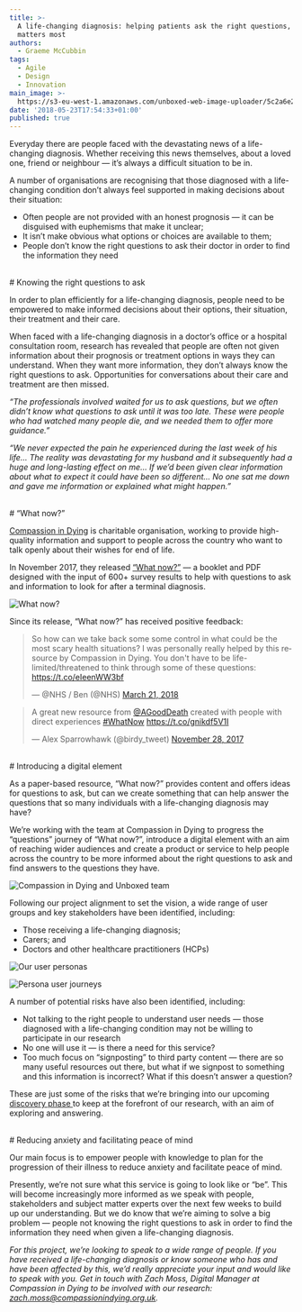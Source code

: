 ```yaml
---
title: >-
  A life-changing diagnosis: helping patients ask the right questions, when it
  matters most
authors:
  - Graeme McCubbin
tags:
  - Agile
  - Design
  - Innovation
main_image: >-
  https://s3-eu-west-1.amazonaws.com/unboxed-web-image-uploader/5c2a6e20d511447d81debd41703e6655.png
date: '2018-05-23T17:54:33+01:00'
published: true
---
```

Everyday there are people faced with the devastating news of a life-changing diagnosis. Whether receiving this news themselves, about a loved one, friend or neighbour — it’s always a difficult situation to be in.

A number of organisations are recognising that those diagnosed with a life-changing condition don’t always feel supported in making decisions about their situation:

* Often people are not provided with an honest prognosis — it can be disguised with euphemisms that make it unclear;
* It isn’t make obvious what options or choices are available to them;
* People don’t know the right questions to ask their doctor in order to find the information they need


<br/>
# Knowing the right questions to ask

In order to plan efficiently for a life-changing diagnosis, people need to be empowered to make informed decisions about their options, their situation, their treatment and their care. 

When faced with a life-changing diagnosis in a doctor’s office or a hospital consultation room, research has revealed that people are often not given information about their prognosis or treatment options in ways they can understand. When they want more information, they don’t always know the right questions to ask. Opportunities for conversations about their care and treatment are then missed.

<i>“The professionals involved waited for us to ask questions, but we often didn’t know what questions to ask until it was too late. These were people who had watched many people die, and we needed them to offer more guidance.”</i>

<i>“We never expected the pain he experienced during the last week of his life… The reality was devastating for my husband and it subsequently had a huge and long-lasting effect on me… If we’d been given clear information about what to expect it could have been so different… No one sat me down and gave me information or explained what might happen.”</i>

<br/>
# “What now?”

[Compassion in Dying](https://compassionindying.org.uk/) is charitable organisation, working to provide high-quality information and support to people across the country who want to talk openly about their wishes for end of life. 

In November 2017, they released [“What now?”](https://compassionindying.org.uk/library/what-now-questions-terminal-diagnosis/) — a booklet and PDF designed with the input of 600+ survey results to help with questions to ask and information to look for after a terminal diagnosis.

![What now?](https://s3-eu-west-1.amazonaws.com/unboxed-web-image-uploader/3209a9cbd2e72d77fe67eb124f1eab19.jpg_large)

Since its release, “What now?” has received positive feedback:

<blockquote class="twitter-tweet tw-align-center"><p lang="en" dir="ltr">So how can we take back some some control in what could be the most scary health situations? I was personally really helped by this resource by Compassion in Dying. You don&#39;t have to be life-limited/threatened to think through some of these questions: <a href="https://t.co/eIeenWW3bf">https://t.co/eIeenWW3bf</a></p>&mdash; @NHS / Ben (@NHS) <a href="https://twitter.com/NHS/status/976484246381563910?ref_src=twsrc%5Etfw">March 21, 2018</a></blockquote>

<script async src="https://platform.twitter.com/widgets.js" charset="utf-8"></script>

<blockquote class="twitter-tweet tw-align-center"><p lang="en" dir="ltr">A great new resource from <a href="https://twitter.com/AGoodDeath?ref_src=twsrc%5Etfw">@AGoodDeath</a> created with people with direct experiences <a href="https://twitter.com/hashtag/WhatNow?src=hash&amp;ref_src=twsrc%5Etfw">#WhatNow</a> <a href="https://t.co/gnikdf5V1I">https://t.co/gnikdf5V1I</a></p>&mdash; Alex Sparrowhawk (@birdy_tweet) <a href="https://twitter.com/birdy_tweet/status/935450719540404224?ref_src=twsrc%5Etfw">November 28, 2017</a></blockquote>

<script async src="https://platform.twitter.com/widgets.js" charset="utf-8"></script>


<br/>
# Introducing a digital element

As a paper-based resource, “What now?” provides content and offers ideas for questions to ask, but can we create something that can help answer the questions that so many individuals with a life-changing diagnosis may have?

We’re working with the team at Compassion in Dying to progress the “questions” journey of “What now?”, introduce a digital element with an aim of reaching wider audiences and create a product or service to help people across the country to be more informed about the right questions to ask and find answers to the questions they have.

![Compassion in Dying and Unboxed team](https://s3-eu-west-1.amazonaws.com/unboxed-web-image-uploader/5c2a6e20d511447d81debd41703e6655.png)

Following our project alignment to set the vision, a wide range of user groups and key stakeholders have been identified, including:

* Those receiving a life-changing diagnosis;
* Carers; and 
* Doctors and other healthcare practitioners (HCPs)

![Our user personas](https://s3-eu-west-1.amazonaws.com/unboxed-web-image-uploader/c141c72533e4f460202132b20f9db4c3.png)

![Persona user journeys](https://s3-eu-west-1.amazonaws.com/unboxed-web-image-uploader/80a15de1d40a5d6e3e108d1a9fd00b80.png)

A number of potential risks have also been identified, including:

* Not talking to the right people to understand user needs — those diagnosed with a life-changing condition may not be willing to participate in our research
* No one will use it — is there a need for this service?
* Too much focus on “signposting” to third party content — there are so many useful resources out there, but what if we signpost to something and this information is incorrect? What if this doesn’t answer a question?

These are just some of the risks that we’re bringing into our upcoming [discovery phase ](https://www.gov.uk/service-manual/agile-delivery/how-the-discovery-phase-works)to keep at the forefront of our research, with an aim of exploring and answering.


<br/>
# Reducing anxiety and facilitating peace of mind

Our main focus is to empower people with knowledge to plan for the progression of their illness to reduce anxiety and facilitate peace of mind.

Presently, we’re not sure what this service is going to look like or “be”. This will become increasingly more informed as we speak with people, stakeholders and subject matter experts over the next few weeks to build up our understanding. But we do know that we’re aiming to solve a big problem — people not knowing the right questions to ask in order to find the information they need when given a life-changing diagnosis.

<i>For this project, we’re looking to speak to a wide range of people. If you have received a life-changing diagnosis or know someone who has and have been affected by this, we’d really appreciate your input and would like to speak with you. Get in touch with Zach Moss, Digital Manager at Compassion in Dying to be involved with our research: [zach.moss@compassionindying.org.uk](zach.moss@compassionindying.org.uk).</i>
